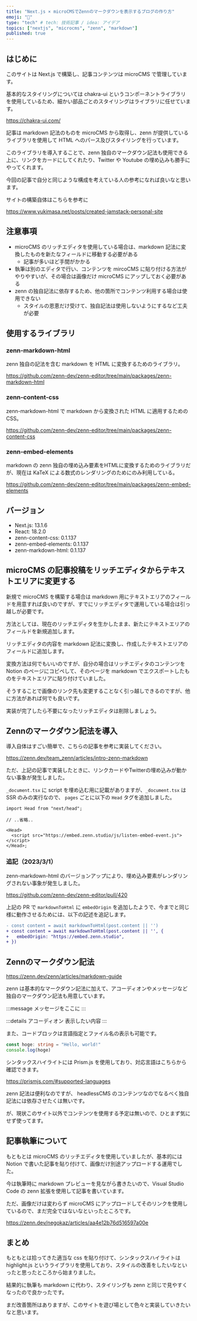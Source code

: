```yaml
---
title: "Next.js × microCMSでZennのマークダウンを表示するブログの作り方"
emoji: "🪬"
type: "tech" # tech: 技術記事 / idea: アイデア
topics: ["nextjs", "microcms", "zenn", "markdown"]
published: true
---
```


## はじめに

このサイトは Next.js で構築し、記事コンテンツは microCMS で管理しています。

基本的なスタイリングについては chakra-ui というコンポーネントライブラリを使用しているため、細かい部品ごとのスタイリングはライブラリに任せています。

https://chakra-ui.com/

記事は markdown 記法のものを microCMS から取得し、zenn が提供しているライブラリを使用して HTML へのパース及びスタイリングを行っています。

このライブラリを導入することで、zenn 独自のマークダウン記法も使用できる上に、リンクをカードにしてくれたり、Twitter や Youtube の埋め込みも勝手にやってくれます。

今回の記事で自分と同じような構成を考えている人の参考になれば良いなと思います。

サイトの構築自体はこちらを参考に

https://www.yukimasa.net/posts/created-jamstack-personal-site

## 注意事項

- microCMS のリッチエディタを使用している場合は、markdown 記法に変換したものを新たなフィールドに移動する必要がある
  - 記事が多いほど手間がかかる
- 執筆は別のエディタで行い、コンテンツを mircoCMS に貼り付ける方法がやりやすいが、その場合は画像だけ microCMS にアップしておく必要がある
- zenn の独自記法に依存するため、他の箇所でコンテンツ利用する場合は使用できない
  - スタイルの恩恵だけ受けて、独自記法は使用しないようにするなど工夫が必要

## 使用するライブラリ

### zenn-markdown-html

zenn 独自の記法を含む markdown を HTML に変換するためのライブラリ。

https://github.com/zenn-dev/zenn-editor/tree/main/packages/zenn-markdown-html

### zenn-content-css

zenn-markdown-html で markdown から変換された HTML に適用するためのCSS。

https://github.com/zenn-dev/zenn-editor/tree/main/packages/zenn-content-css

### zenn-embed-elements

markdown の zenn 独自の埋め込み要素をHTMLに変換するためのライブラリだが、現在は KaTeX による数式のレンダリングのためにのみ利用している。

https://github.com/zenn-dev/zenn-editor/tree/main/packages/zenn-embed-elements

## バージョン

- Next.js: 13.1.6
- React: 18.2.0
- zenn-content-css: 0.1.137
- zenn-embed-elements: 0.1.137
- zenn-markdown-html: 0.1.137

## microCMS の記事投稿をリッチエディタからテキストエリアに変更する

新規で microCMS を構築する場合は markdown 用にテキストエリアのフィールドを用意すれば良いのですが、すでにリッチエディタで運用している場合は引っ越しが必要です。

方法としては、現在のリッチエディタを生かしたまま、新たにテキストエリアのフィールドを新規追加します。

リッチエディタの内容を markdown 記法に変換し、作成したテキストエリアのフィールドに追加します。

変換方法は何でもいいのですが、自分の場合はリッチエディタのコンテンツを Notion のページにコピペして、そのページを markdown でエクスポートしたものをテキストエリアに貼り付けていました。

そうすることで画像のリンク先も変更することなく引っ越しできるのですが、他に方法があれば何でも良いです。

実装が完了したら不要になったリッチエディタは削除しましょう。

## Zennのマークダウン記法を導入

導入自体はすごい簡単で、こちらの記事を参考に実装してください。

https://zenn.dev/team_zenn/articles/intro-zenn-markdown

ただ、上記の記事で実装したときに、リンクカードやTwitterの埋め込みが動かない事象が発生しました。

`_document.tsx` に script を埋め込む用に記載がありますが、`_document.tsx` は SSR のみの実行なので、 `pages` ごとに以下の `Head` タグを追加しました。

```tsx
import Head from "next/head";

// ..省略..

<Head>
  <script src="https://embed.zenn.studio/js/listen-embed-event.js"></script>
</Head>;
```

### 追記（2023/3/1）

zenn-markdown-html のバージョンアップにより、埋め込み要素がレンダリングされない事象が発生しました。

https://github.com/zenn-dev/zenn-editor/pull/420

上記の PR で `markdownToHtml` に `embedOrigin` を追加したようで、今までと同じ様に動作させるためには、以下の記述を追記します。

```diff tsx
- const content = await markdownToHtml(post.content || '')
+ const content = await markdownToHtml(post.content || '', {
+   embedOrigin: "https://embed.zenn.studio",
+ })
```

## Zennのマークダウン記法

https://zenn.dev/zenn/articles/markdown-guide

zenn は基本的なマークダウン記法に加えて、アコーディオンやメッセージなど独自のマークダウン記法も用意しています。

:::message
メッセージをここに
:::

:::details アコーディオン
表示したい内容
:::

また、コードブロックは言語指定とファイル名の表示も可能です。

```ts:index.ts
const hoge: string = "Hello, world!"
console.log(hoge)
```

シンタックスハイライトには Prism.js を使用しており、対応言語はこちらから確認できます。

https://prismjs.com/#supported-languages

zenn 記法は便利なのですが、 headlessCMS のコンテンツなのでなるべく独自記法には依存させたくは無いです。

が、現状このサイト以外でコンテンツを使用する予定は無いので、ひとまず気にせず使ってます。

## 記事執筆について

もともとは microCMS のリッチエディタを使用していましたが、基本的には Notion で書いた記事を貼り付けて、画像だけ別途アップロードする運用でした。

今は執筆時に markdown プレビューを見ながら書きたいので、Visual Studio Code の zenn 拡張を使用して記事を書いています。

ただ、画像だけは変わらず microCMS にアップロードしてそのリンクを使用しているので、まだ完全ではないなといったところです。

https://zenn.dev/negokaz/articles/aa4e12b76d516597a00e

## まとめ

もともとは拾ってきた適当な css を貼り付けて、シンタックスハイライトは highlight.js というライブラリを使用しており、スタイルの改善をしたいなといったと思ったところから始まりました。

結果的に執筆も markdown に代わり、スタイリングも zenn と同じで見やすくなったので良かったです。

まだ改善箇所はありますが、このサイトを遊び場として色々と実装していきたいなと思います。
